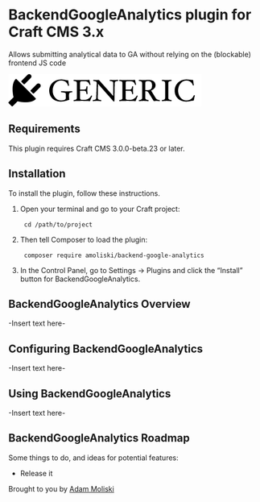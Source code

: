 # BackendGoogleAnalytics plugin for Craft CMS 3.x

Allows submitting analytical data to GA without relying on the (blockable) frontend JS code

![Screenshot](resources/img/plugin-logo.png)

## Requirements

This plugin requires Craft CMS 3.0.0-beta.23 or later.

## Installation

To install the plugin, follow these instructions.

1. Open your terminal and go to your Craft project:

        cd /path/to/project

2. Then tell Composer to load the plugin:

        composer require amoliski/backend-google-analytics

3. In the Control Panel, go to Settings → Plugins and click the “Install” button for BackendGoogleAnalytics.

## BackendGoogleAnalytics Overview

-Insert text here-

## Configuring BackendGoogleAnalytics

-Insert text here-

## Using BackendGoogleAnalytics

-Insert text here-

## BackendGoogleAnalytics Roadmap

Some things to do, and ideas for potential features:

* Release it

Brought to you by [Adam Moliski](moliski.net)
